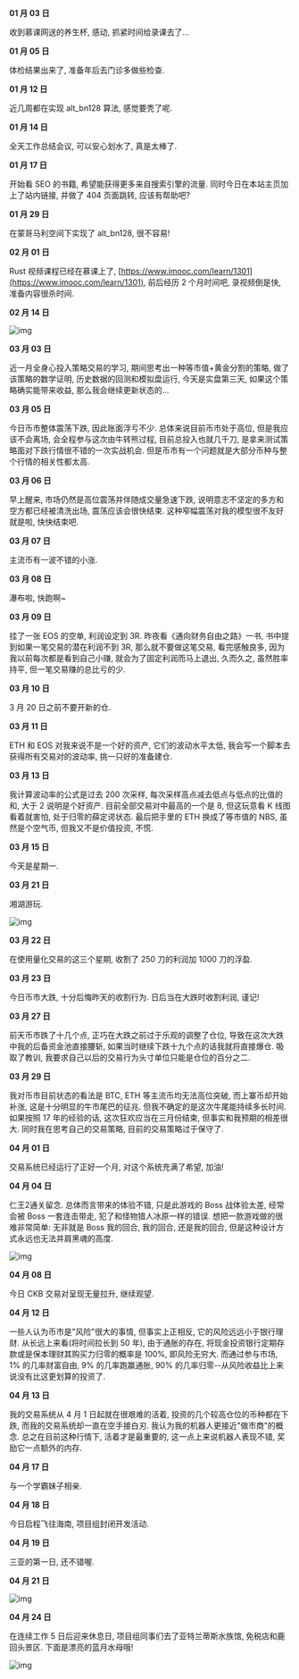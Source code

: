 **01 月 03 日**

收到慕课网送的养生杯, 感动, 抓紧时间给录课去了...

**01 月 05 日**

体检结果出来了, 准备年后去门诊多做些检查.

**01 月 12 日**

近几周都在实现 alt_bn128 算法, 感觉要秃了呢.

**01 月 14 日**

全天工作总结会议, 可以安心划水了, 真是太棒了.

**01 月 17 日**

开始看 SEO 的书籍, 希望能获得更多来自搜索引擎的流量. 同时今日在本站主页加上了站内链接, 并做了 404 页面跳转, 应该有帮助吧?

**01 月 29 日**

在蒙哥马利空间下实现了 alt_bn128, 很不容易!

**02 月 01 日**

Rust 视频课程已经在慕课上了, [https://www.imooc.com/learn/1301](https://www.imooc.com/learn/1301), 前后经历 2 个月时间吧, 录视频倒是快, 准备内容很杀时间.

**02 月 14 日**

![img](/img/diary/2021/epu.jpg)

**03 月 03 日**

近一月全身心投入策略交易的学习, 期间思考出一种等市值+黄金分割的策略, 做了该策略的数学证明, 历史数据的回测和模拟盘运行, 今天是实盘第三天, 如果这个策略确实能带来收益, 那么我会继续更新状态的...

**03 月 05 日**

今日币市整体震荡下跌, 因此账面浮亏不少. 总体来说目前币市处于高位, 但是我应该不会离场, 会全程参与这次由牛转熊过程, 目前总投入也就几千刀, 是拿来测试策略面对下跌行情很不错的一次实战机会. 但是币市有一个问题就是大部分币种与整个行情的相关性都太高.

**03 月 06 日**

早上醒来, 市场仍然是高位震荡并伴随成交量急速下跌, 说明意志不坚定的多方和空方都已经被清洗出场, 震荡应该会很快结束. 这种窄幅震荡对我的模型很不友好就是啦, 快快结束吧.

**03 月 07 日**

主流币有一波不错的小涨.

**03 月 08 日**

瀑布啦, 快跑啊~

**03 月 09 日**

挂了一张 EOS 的空单, 利润设定到 3R. 昨夜看《通向财务自由之路》一书, 书中提到如果一笔交易的潜在利润不到 3R, 那么就不要做这笔交易, 看完感触良多, 因为我以前每次都是看到自己小赚, 就会为了固定利润而马上退出, 久而久之, 虽然胜率持平, 但一笔交易赚的总比亏的少.

**03 月 10 日**

3 月 20 日之前不要开新的仓.

**03 月 11 日**

ETH 和 EOS 对我来说不是一个好的资产, 它们的波动水平太低, 我会写一个脚本去获得所有交易对的波动率, 挑一只好的准备建仓.

**03 月 13 日**

我计算波动率的公式是过去 200 次采样, 每次采样高点减去低点与低点的比值的和, 大于 2 说明是个好资产. 目前全部交易对中最高的一个是 8, 但这玩意看 K 线图看着就害怕, 处于归零的薛定谔状态. 最后把手里的 ETH 换成了等市值的 NBS, 虽然是个空气币, 但我又不是价值投资, 不慌.

**03 月 15 日**

今天是星期一.

**03 月 21 日**

湘湖游玩.

![img](/img/diary/2021/xianghu.jpg)

**03 月 22 日**

在使用量化交易的这三个星期, 收割了 250 刀的利润加 1000 刀的浮盈.

**03 月 23 日**

今日币市大跌, 十分后悔昨天的收割行为. 日后当在大跌时收割利润, 谨记!

**03 月 27 日**

前天币市跌了十几个点, 正巧在大跌之前过于乐观的调整了仓位, 导致在这次大跌中我的后备资金池直接腰斩, 如果当时继续下跌十九个点的话我就将直接爆仓. 吸取了教训, 我要求自己以后的交易行为头寸单位只能是仓位的百分之二.

**03 月 29 日**

我对币市目前状态的看法是 BTC, ETH 等主流币均无法高位突破, 而上寨币却开始补涨, 这是十分明显的牛市尾巴的征兆. 但我不确定的是这次牛尾能持续多长时间. 如果按照 17 年的经验的话, 这次狂欢应当在三月份结束, 但事实和我预期的相差很大. 同时我在思考自己的交易策略, 目前的交易策略过于保守了.

**04 月 01 日**

交易系统已经运行了正好一个月, 对这个系统充满了希望, 加油!

**04 月 04 日**

仁王2通关留念. 总体而言带来的体验不错, 只是此游戏的 Boss 战体验太差, 经常会被 Boss 一套连击带走, 犯了和怪物猎人冰原一样的错误. 想把一款游戏做的很难非常简单: 无非就是 Boss 我的回合, 我的回合, 还是我的回合, 但是这种设计方式永远也无法并肩黑魂的高度.

![img](/img/diary/2021/nioh2.png)

**04 月 08 日**

今日 CKB 交易对呈现无量拉升, 继续观望.

**04 月 12 日**

一些人认为币市是"风险"很大的事情, 但事实上正相反, 它的风险远远小于银行理财. 从长远上来看(将时间拉长到 50 年), 由于通胀的存在, 将现金投资银行定期存款或是保本理财其购买力归零的概率是 100%, 即风险无穷大. 而通过参与市场, 1% 的几率财富自由, 9% 的几率跑赢通胀, 90% 的几率归零--从风险收益比上来说没有比这更划算的投资了.

**04 月 13 日**

我的交易系统从 4 月 1 日起就在很艰难的活着, 投资的几个较高仓位的币种都在下跌, 而我的交易系统却一直在空手接白刃. 我认为我的机器人更接近"做市商"的概念. 总之在目前这种行情下, 活着才是最重要的, 这一点上来说机器人表现不错, 奖励它一点额外的内存.

**04 月 17 日**

与一个学霸妹子相亲.

**04 月 18 日**

今日启程飞往海南, 项目组封闭开发活动.

**04 月 19 日**

三亚的第一日, 还不错喔.

**04 月 21 日**

![img](/img/diary/2021/sanya.jpg)

**04 月 24 日**

在连续工作 5 日后迎来休息日, 项目组同事们去了亚特兰蒂斯水族馆, 免税店和鹿回头景区. 下面是漂亮的蓝月水母哦!

![img](/img/diary/2021/aurelia_aurita.jpg)
